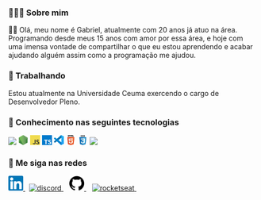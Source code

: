 ### 👨🏻‍💻  Sobre mim
🖖🏻 Olá, meu nome é Gabriel, atualmente com 20 anos já atuo na área.
Programando desde meus 15 anos com amor por essa área, e hoje com uma imensa vontade de compartilhar o que eu estou aprendendo e acabar ajudando alguém assim como a programação me ajudou.

### 💼  Trabalhando 
Estou atualmente na Universidade Ceuma exercendo o cargo de Desenvolvedor Pleno.

### 🤯 Conhecimento nas seguintes tecnologias
<code><img height="20" src="https://ionicframework.com/jp/docs/assets/icons/logo-react-icon.png"></code>
<code><img height="20" src="https://raw.githubusercontent.com/github/explore/80688e429a7d4ef2fca1e82350fe8e3517d3494d/topics/nodejs/nodejs.png"></code>
<code><img height="20" src="https://raw.githubusercontent.com/github/explore/80688e429a7d4ef2fca1e82350fe8e3517d3494d/topics/javascript/javascript.png"></code>
<code><img height="20" src="https://raw.githubusercontent.com/github/explore/80688e429a7d4ef2fca1e82350fe8e3517d3494d/topics/typescript/typescript.png"></code>
<code><img height="20" src="https://raw.githubusercontent.com/github/explore/80688e429a7d4ef2fca1e82350fe8e3517d3494d/topics/visual-studio-code/visual-studio-code.png"></code>
<code><img height="20" src="https://raw.githubusercontent.com/github/explore/80688e429a7d4ef2fca1e82350fe8e3517d3494d/topics/html/html.png"></code>
<code><img height="20" src="https://raw.githubusercontent.com/github/explore/80688e429a7d4ef2fca1e82350fe8e3517d3494d/topics/css/css.png"></code>
<code><img height="20" src="https://imagens.tiespecialistas.com.br/2015/02/git.jpg"></code>


### 📲  Me siga nas redes
<p>
  <a href="https://www.linkedin.com/in/gabriel-mendonca-pereira/" target="_blank">
    <img src="https://github.com/deut-erium/deut-erium/blob/master/assets/linkedin.svg" width="30px" alt="LinkedIn">
  </a> &nbsp;
  <a href="https://www.instagram.com/gabriel._.mend/">
     <img src="https://upload.wikimedia.org/wikipedia/commons/thumb/e/e7/Instagram_logo_2016.svg/132px-Instagram_logo_2016.svg.png" width="30px" alt="discord" target="_blank">
  </a> &nbsp;&nbsp;
  <a href="https://github.com/loadingGabriel">
     <img src="https://github.com/deut-erium/deut-erium/blob/master/assets/github.svg" width="30px" alt="github" target="_blank">
  </a> &nbsp;&nbsp;
  <a href="https://app.rocketseat.com.br/me/gabriel-mendonca-pereira">
     <img src="https://avatars1.githubusercontent.com/u/28929274?s=280&v=4" width="30px" alt="rocketseat" target="_blank">
  </a> &nbsp;&nbsp;
</p>

